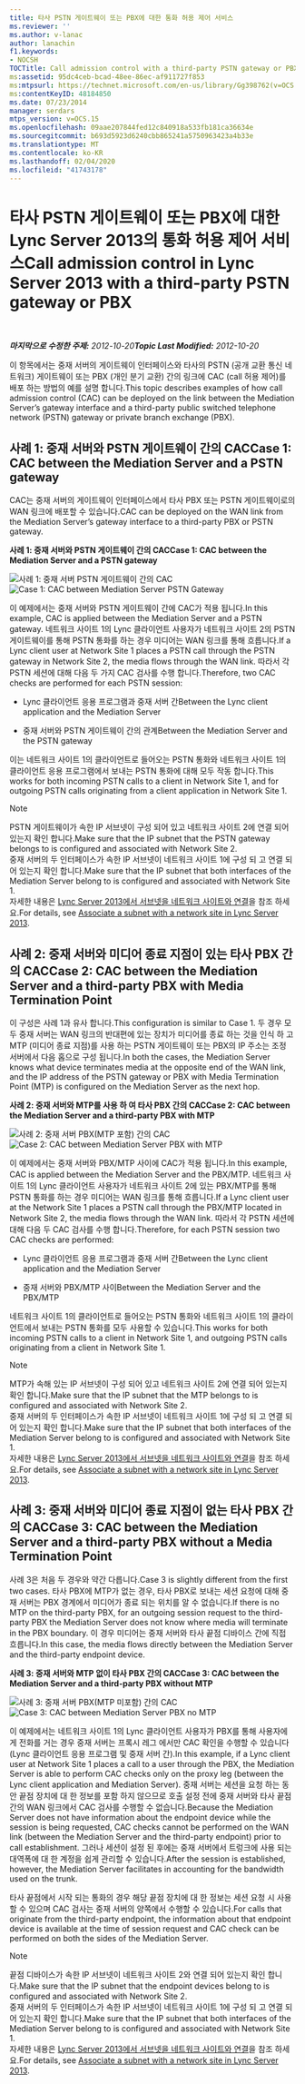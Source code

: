```yaml
---
title: 타사 PSTN 게이트웨이 또는 PBX에 대한 통화 허용 제어 서비스
ms.reviewer: ''
ms.author: v-lanac
author: lanachin
f1.keywords:
- NOCSH
TOCTitle: Call admission control with a third-party PSTN gateway or PBX
ms:assetid: 95dc4ceb-bcad-48ee-86ec-af911727f853
ms:mtpsurl: https://technet.microsoft.com/en-us/library/Gg398762(v=OCS.15)
ms:contentKeyID: 48184850
ms.date: 07/23/2014
manager: serdars
mtps_version: v=OCS.15
ms.openlocfilehash: 09aae207844fed12c840918a533fb181ca36634e
ms.sourcegitcommit: b693d5923d6240cbb865241a5750963423a4b33e
ms.translationtype: MT
ms.contentlocale: ko-KR
ms.lasthandoff: 02/04/2020
ms.locfileid: "41743178"
---
```

<div data-xmlns="http://www.w3.org/1999/xhtml">

<div class="topic" data-xmlns="http://www.w3.org/1999/xhtml" data-msxsl="urn:schemas-microsoft-com:xslt" data-cs="http://msdn.microsoft.com/en-us/">

<div data-asp="http://msdn2.microsoft.com/asp">

# <a name="call-admission-control-in-lync-server-2013-with-a-third-party-pstn-gateway-or-pbx"></a><span data-ttu-id="171a1-102">타사 PSTN 게이트웨이 또는 PBX에 대한 Lync Server 2013의 통화 허용 제어 서비스</span><span class="sxs-lookup"><span data-stu-id="171a1-102">Call admission control in Lync Server 2013 with a third-party PSTN gateway or PBX</span></span>

</div>

<div id="mainSection">

<div id="mainBody">

<span> </span>

<span data-ttu-id="171a1-103">_**마지막으로 수정한 주제:** 2012-10-20_</span><span class="sxs-lookup"><span data-stu-id="171a1-103">_**Topic Last Modified:** 2012-10-20_</span></span>

<span data-ttu-id="171a1-104">이 항목에서는 중재 서버의 게이트웨이 인터페이스와 타사의 PSTN (공개 교환 통신 네트워크) 게이트웨이 또는 PBX (개인 분기 교환) 간의 링크에 CAC (call 허용 제어)를 배포 하는 방법의 예를 설명 합니다.</span><span class="sxs-lookup"><span data-stu-id="171a1-104">This topic describes examples of how call admission control (CAC) can be deployed on the link between the Mediation Server’s gateway interface and a third-party public switched telephone network (PSTN) gateway or private branch exchange (PBX).</span></span>

<div>

## <a name="case-1-cac-between-the-mediation-server-and-a-pstn-gateway"></a><span data-ttu-id="171a1-105">사례 1: 중재 서버와 PSTN 게이트웨이 간의 CAC</span><span class="sxs-lookup"><span data-stu-id="171a1-105">Case 1: CAC between the Mediation Server and a PSTN gateway</span></span>

<span data-ttu-id="171a1-106">CAC는 중재 서버의 게이트웨이 인터페이스에서 타사 PBX 또는 PSTN 게이트웨이로의 WAN 링크에 배포할 수 있습니다.</span><span class="sxs-lookup"><span data-stu-id="171a1-106">CAC can be deployed on the WAN link from the Mediation Server’s gateway interface to a third-party PBX or PSTN gateway.</span></span>

<span data-ttu-id="171a1-107">**사례 1: 중재 서버와 PSTN 게이트웨이 간의 CAC**</span><span class="sxs-lookup"><span data-stu-id="171a1-107">**Case 1: CAC between the Mediation Server and a PSTN gateway**</span></span>

<span data-ttu-id="171a1-108">![사례 1: 중재 서버 PSTN 게이트웨이 간의 CAC](images/Gg398762.4bebf9ee-2732-4ea6-bbe5-0269b2903d8c(OCS.15).jpg "사례 1: 중재 서버 PSTN 게이트웨이 간의 CAC")</span><span class="sxs-lookup"><span data-stu-id="171a1-108">![Case 1: CAC between Mediation Server PSTN Gateway](images/Gg398762.4bebf9ee-2732-4ea6-bbe5-0269b2903d8c(OCS.15).jpg "Case 1: CAC between Mediation Server PSTN Gateway")</span></span>

<span data-ttu-id="171a1-109">이 예제에서는 중재 서버와 PSTN 게이트웨이 간에 CAC가 적용 됩니다.</span><span class="sxs-lookup"><span data-stu-id="171a1-109">In this example, CAC is applied between the Mediation Server and a PSTN gateway.</span></span> <span data-ttu-id="171a1-110">네트워크 사이트 1의 Lync 클라이언트 사용자가 네트워크 사이트 2의 PSTN 게이트웨이를 통해 PSTN 통화를 하는 경우 미디어는 WAN 링크를 통해 흐릅니다.</span><span class="sxs-lookup"><span data-stu-id="171a1-110">If a Lync client user at Network Site 1 places a PSTN call through the PSTN gateway in Network Site 2, the media flows through the WAN link.</span></span> <span data-ttu-id="171a1-111">따라서 각 PSTN 세션에 대해 다음 두 가지 CAC 검사를 수행 합니다.</span><span class="sxs-lookup"><span data-stu-id="171a1-111">Therefore, two CAC checks are performed for each PSTN session:</span></span>

  - <span data-ttu-id="171a1-112">Lync 클라이언트 응용 프로그램과 중재 서버 간</span><span class="sxs-lookup"><span data-stu-id="171a1-112">Between the Lync client application and the Mediation Server</span></span>

  - <span data-ttu-id="171a1-113">중재 서버와 PSTN 게이트웨이 간의 관계</span><span class="sxs-lookup"><span data-stu-id="171a1-113">Between the Mediation Server and the PSTN gateway</span></span>

<span data-ttu-id="171a1-114">이는 네트워크 사이트 1의 클라이언트로 들어오는 PSTN 통화와 네트워크 사이트 1의 클라이언트 응용 프로그램에서 보내는 PSTN 통화에 대해 모두 작동 합니다.</span><span class="sxs-lookup"><span data-stu-id="171a1-114">This works for both incoming PSTN calls to a client in Network Site 1, and for outgoing PSTN calls originating from a client application in Network Site 1.</span></span>

<div>


> [!NOTE]
> <span data-ttu-id="171a1-115">PSTN 게이트웨이가 속한 IP 서브넷이 구성 되어 있고 네트워크 사이트 2에 연결 되어 있는지 확인 합니다.</span><span class="sxs-lookup"><span data-stu-id="171a1-115">Make sure that the IP subnet that the PSTN gateway belongs to is configured and associated with Network Site 2.</span></span><BR><span data-ttu-id="171a1-116">중재 서버의 두 인터페이스가 속한 IP 서브넷이 네트워크 사이트 1에 구성 되 고 연결 되어 있는지 확인 합니다.</span><span class="sxs-lookup"><span data-stu-id="171a1-116">Make sure that the IP subnet that both interfaces of the Mediation Server belong to is configured and associated with Network Site 1.</span></span><BR><span data-ttu-id="171a1-117">자세한 내용은 <A href="lync-server-2013-associate-a-subnet-with-a-network-site.md">Lync Server 2013에서 서브넷을 네트워크 사이트와 연결</A>을 참조 하세요.</span><span class="sxs-lookup"><span data-stu-id="171a1-117">For details, see <A href="lync-server-2013-associate-a-subnet-with-a-network-site.md">Associate a subnet with a network site in Lync Server 2013</A>.</span></span>



</div>

</div>

<div>

## <a name="case-2-cac-between-the-mediation-server-and-a-third-party-pbx-with-media-termination-point"></a><span data-ttu-id="171a1-118">사례 2: 중재 서버와 미디어 종료 지점이 있는 타사 PBX 간의 CAC</span><span class="sxs-lookup"><span data-stu-id="171a1-118">Case 2: CAC between the Mediation Server and a third-party PBX with Media Termination Point</span></span>

<span data-ttu-id="171a1-119">이 구성은 사례 1과 유사 합니다.</span><span class="sxs-lookup"><span data-stu-id="171a1-119">This configuration is similar to Case 1.</span></span> <span data-ttu-id="171a1-120">두 경우 모두 중재 서버는 WAN 링크의 반대편에 있는 장치가 미디어를 종료 하는 것을 인식 하 고 MTP (미디어 종료 지점)를 사용 하는 PSTN 게이트웨이 또는 PBX의 IP 주소는 조정 서버에서 다음 홉으로 구성 됩니다.</span><span class="sxs-lookup"><span data-stu-id="171a1-120">In both the cases, the Mediation Server knows what device terminates media at the opposite end of the WAN link, and the IP address of the PSTN gateway or PBX with Media Termination Point (MTP) is configured on the Mediation Server as the next hop.</span></span>

<span data-ttu-id="171a1-121">**사례 2: 중재 서버와 MTP를 사용 하 여 타사 PBX 간의 CAC**</span><span class="sxs-lookup"><span data-stu-id="171a1-121">**Case 2: CAC between the Mediation Server and a third-party PBX with MTP**</span></span>

<span data-ttu-id="171a1-122">![사례 2: 중재 서버 PBX(MTP 포함) 간의 CAC](images/Gg398762.1c0b5263-c053-4cca-842f-85dd670760c8(OCS.15).jpg "사례 2: 중재 서버 PBX(MTP 포함) 간의 CAC")</span><span class="sxs-lookup"><span data-stu-id="171a1-122">![Case 2: CAC between Mediation Server PBX with MTP](images/Gg398762.1c0b5263-c053-4cca-842f-85dd670760c8(OCS.15).jpg "Case 2: CAC between Mediation Server PBX with MTP")</span></span>

<span data-ttu-id="171a1-123">이 예제에서는 중재 서버와 PBX/MTP 사이에 CAC가 적용 됩니다.</span><span class="sxs-lookup"><span data-stu-id="171a1-123">In this example, CAC is applied between the Mediation Server and the PBX/MTP.</span></span> <span data-ttu-id="171a1-124">네트워크 사이트 1의 Lync 클라이언트 사용자가 네트워크 사이트 2에 있는 PBX/MTP를 통해 PSTN 통화를 하는 경우 미디어는 WAN 링크를 통해 흐릅니다.</span><span class="sxs-lookup"><span data-stu-id="171a1-124">If a Lync client user at the Network Site 1 places a PSTN call through the PBX/MTP located in Network Site 2, the media flows through the WAN link.</span></span> <span data-ttu-id="171a1-125">따라서 각 PSTN 세션에 대해 다음 두 CAC 검사를 수행 합니다.</span><span class="sxs-lookup"><span data-stu-id="171a1-125">Therefore, for each PSTN session two CAC checks are performed:</span></span>

  - <span data-ttu-id="171a1-126">Lync 클라이언트 응용 프로그램과 중재 서버 간</span><span class="sxs-lookup"><span data-stu-id="171a1-126">Between the Lync client application and the Mediation Server</span></span>

  - <span data-ttu-id="171a1-127">중재 서버와 PBX/MTP 사이</span><span class="sxs-lookup"><span data-stu-id="171a1-127">Between the Mediation Server and the PBX/MTP</span></span>

<span data-ttu-id="171a1-128">네트워크 사이트 1의 클라이언트로 들어오는 PSTN 통화와 네트워크 사이트 1의 클라이언트에서 보내는 PSTN 통화를 모두 사용할 수 있습니다.</span><span class="sxs-lookup"><span data-stu-id="171a1-128">This works for both incoming PSTN calls to a client in Network Site 1, and outgoing PSTN calls originating from a client in Network Site 1.</span></span>

<div>


> [!NOTE]
> <span data-ttu-id="171a1-129">MTP가 속해 있는 IP 서브넷이 구성 되어 있고 네트워크 사이트 2에 연결 되어 있는지 확인 합니다.</span><span class="sxs-lookup"><span data-stu-id="171a1-129">Make sure that the IP subnet that the MTP belongs to is configured and associated with Network Site 2.</span></span><BR><span data-ttu-id="171a1-130">중재 서버의 두 인터페이스가 속한 IP 서브넷이 네트워크 사이트 1에 구성 되 고 연결 되어 있는지 확인 합니다.</span><span class="sxs-lookup"><span data-stu-id="171a1-130">Make sure that the IP subnet that both interfaces of the Mediation Server belong to is configured and associated with Network Site 1.</span></span><BR><span data-ttu-id="171a1-131">자세한 내용은 <A href="lync-server-2013-associate-a-subnet-with-a-network-site.md">Lync Server 2013에서 서브넷을 네트워크 사이트와 연결</A>을 참조 하세요.</span><span class="sxs-lookup"><span data-stu-id="171a1-131">For details, see <A href="lync-server-2013-associate-a-subnet-with-a-network-site.md">Associate a subnet with a network site in Lync Server 2013</A>.</span></span>



</div>

</div>

<div>

## <a name="case-3-cac-between-the-mediation-server-and-a-third-party-pbx-without-a-media-termination-point"></a><span data-ttu-id="171a1-132">사례 3: 중재 서버와 미디어 종료 지점이 없는 타사 PBX 간의 CAC</span><span class="sxs-lookup"><span data-stu-id="171a1-132">Case 3: CAC between the Mediation Server and a third-party PBX without a Media Termination Point</span></span>

<span data-ttu-id="171a1-133">사례 3은 처음 두 경우와 약간 다릅니다.</span><span class="sxs-lookup"><span data-stu-id="171a1-133">Case 3 is slightly different from the first two cases.</span></span> <span data-ttu-id="171a1-134">타사 PBX에 MTP가 없는 경우, 타사 PBX로 보내는 세션 요청에 대해 중재 서버는 PBX 경계에서 미디어가 종료 되는 위치를 알 수 없습니다.</span><span class="sxs-lookup"><span data-stu-id="171a1-134">If there is no MTP on the third-party PBX, for an outgoing session request to the third-party PBX the Mediation Server does not know where media will terminate in the PBX boundary.</span></span> <span data-ttu-id="171a1-135">이 경우 미디어는 중재 서버와 타사 끝점 디바이스 간에 직접 흐릅니다.</span><span class="sxs-lookup"><span data-stu-id="171a1-135">In this case, the media flows directly between the Mediation Server and the third-party endpoint device.</span></span>

<span data-ttu-id="171a1-136">**사례 3: 중재 서버와 MTP 없이 타사 PBX 간의 CAC**</span><span class="sxs-lookup"><span data-stu-id="171a1-136">**Case 3: CAC between the Mediation Server and a third-party PBX without MTP**</span></span>

<span data-ttu-id="171a1-137">![사례 3: 중재 서버 PBX(MTP 미포함) 간의 CAC](images/Gg398762.f4bcf800-3a68-4037-bb3f-adb2fdf50d32(OCS.15).jpg "사례 3: 중재 서버 PBX(MTP 미포함) 간의 CAC")</span><span class="sxs-lookup"><span data-stu-id="171a1-137">![Case 3: CAC between Mediation Server PBX no MTP](images/Gg398762.f4bcf800-3a68-4037-bb3f-adb2fdf50d32(OCS.15).jpg "Case 3: CAC between Mediation Server PBX no MTP")</span></span>

<span data-ttu-id="171a1-138">이 예제에서는 네트워크 사이트 1의 Lync 클라이언트 사용자가 PBX를 통해 사용자에 게 전화를 거는 경우 중재 서버는 프록시 레그 에서만 CAC 확인을 수행할 수 있습니다 (Lync 클라이언트 응용 프로그램 및 중재 서버 간).</span><span class="sxs-lookup"><span data-stu-id="171a1-138">In this example, if a Lync client user at Network Site 1 places a call to a user through the PBX, the Mediation Server is able to perform CAC checks only on the proxy leg (between the Lync client application and Mediation Server).</span></span> <span data-ttu-id="171a1-139">중재 서버는 세션을 요청 하는 동안 끝점 장치에 대 한 정보를 포함 하지 않으므로 호출 설정 전에 중재 서버와 타사 끝점 간의 WAN 링크에서 CAC 검사를 수행할 수 없습니다.</span><span class="sxs-lookup"><span data-stu-id="171a1-139">Because the Mediation Server does not have information about the endpoint device while the session is being requested, CAC checks cannot be performed on the WAN link (between the Mediation Server and the third-party endpoint) prior to call establishment.</span></span> <span data-ttu-id="171a1-140">그러나 세션이 설정 된 후에는 중재 서버에서 트렁크에 사용 되는 대역폭에 대 한 계정을 쉽게 관리할 수 있습니다.</span><span class="sxs-lookup"><span data-stu-id="171a1-140">After the session is established, however, the Mediation Server facilitates in accounting for the bandwidth used on the trunk.</span></span>

<span data-ttu-id="171a1-141">타사 끝점에서 시작 되는 통화의 경우 해당 끝점 장치에 대 한 정보는 세션 요청 시 사용할 수 있으며 CAC 검사는 중재 서버의 양쪽에서 수행할 수 있습니다.</span><span class="sxs-lookup"><span data-stu-id="171a1-141">For calls that originate from the third-party endpoint, the information about that endpoint device is available at the time of session request and CAC check can be performed on both the sides of the Mediation Server.</span></span>

<div>


> [!NOTE]
> <span data-ttu-id="171a1-142">끝점 디바이스가 속한 IP 서브넷이 네트워크 사이트 2와 연결 되어 있는지 확인 합니다.</span><span class="sxs-lookup"><span data-stu-id="171a1-142">Make sure that the IP subnet that the endpoint devices belong to is configured and associated with Network Site 2.</span></span><BR><span data-ttu-id="171a1-143">중재 서버의 두 인터페이스가 속한 IP 서브넷이 네트워크 사이트 1에 구성 되 고 연결 되어 있는지 확인 합니다.</span><span class="sxs-lookup"><span data-stu-id="171a1-143">Make sure that the IP subnet that both interfaces of the Mediation Server belong to is configured and associated with Network Site 1.</span></span><BR><span data-ttu-id="171a1-144">자세한 내용은 <A href="lync-server-2013-associate-a-subnet-with-a-network-site.md">Lync Server 2013에서 서브넷을 네트워크 사이트와 연결</A>을 참조 하세요.</span><span class="sxs-lookup"><span data-stu-id="171a1-144">For details, see <A href="lync-server-2013-associate-a-subnet-with-a-network-site.md">Associate a subnet with a network site in Lync Server 2013</A>.</span></span>



</div>

</div>

</div>

<span> </span>

</div>

</div>

</div>

